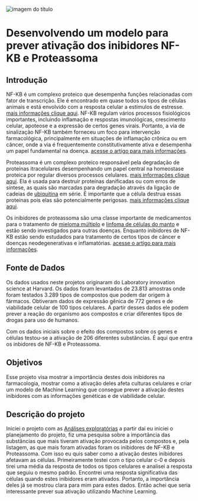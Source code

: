 ![imagem do título](https://www.wreducacional.com.br/img_cursos/prod/img_1230x644/saude/farmacologia.jpg)

# Desenvolvendo um modelo para prever ativação dos inibidores NF-KB e Proteassoma

## Introdução

NF-KB é um complexo proteico que desempenha funções relacionadas com fator de transcrição. Ele é encontrado em quase todos os tipos de células animais e está envolvido com a resposta celular a estímulos de estresse. [mais informações clique aqui](https://pt.wikipedia.org/wiki/NF-%CE%BAB). NF-KB regulam vários processos fisiológicos importantes, incluindo inflamação e respostas imunológicas, crescimento celular, apoteose e a expressão de certos genes virais. Portanto, a via de sinalização NF-KB também forneceu um foco para intervenção farmacológica, principalmente em situações de inflamação crônica ou em câncer, onde a via é frequentemente constitutivamente ativa e desempenha um papel fundamental na doença. [acesse o artigo para mais informações](https://www.nature.com/articles/1209982.pdf).

Proteassoma é um complexo proteico responsável pela degradação de proteínas itracelulares desempenhando um papel central na homeostase proteica por regular diversos processos celulares. [mais informações clique aqui](http://redoxoma.iq.usp.br/paginas_view.php?idPagina=935#.YJfsJSZv81I). Ela é usada para destruir proteínas danificadas ou com erros de síntese, as quais são marcadas para degradação através da ligação de cadeias de [ubiquitina](https://pt.wikipedia.org/wiki/Ubiquitina) em série. É importante que a célula destrua essas proteínas pois elas são potencialmente perigosas. [mais informações clique aqui](https://pt.wikipedia.org/wiki/Proteassoma).

Os inibidores de proteassoma são uma classe importante de medicamentos para o tratamento de [mieloma múltiplo](https://www.abrale.org.br/doencas/mieloma-multiplo/o-que-e/) e [linfoma de células do manto](https://www.abrale.org.br/doencas/linfomas/lnh/subtipos/linfoma-do-manto/o-que-e/) e estão sendo investigados para outras doenças. Enquanto inibidores de NF-KB estão sendo estudados para tratamento de certos tipos de câncer e doenças neodegenerativas e inflamatórias. [acesse o artigo para mais informações](https://www.nature.com/articles/1209982.pdf).

## Fonte de Dados

Os dados usados neste projetos originaram do Laboratory innovation science at Harvard. Os dados foram levantados de 23.813 amostras onde foram testados 3.289 tipos de compostos que podem dar origem à fármacos. Obtiveram dados de expressão gênica de 772 genes e de viabilidade celular de 100 tipos celulares. A partir desses dados ele podem prever a reação do organismo aos compostos e criar diferentes tipos de drogas para uso de humanos.

Com os dados iniciais sobre o efeito dos compostos sobre os genes e células testou-se a ativação de 206 diferentes substâncias. É aqui que entra os inbidores de NF-KB e Proteassoma.

## Objetivos

Esse projeto visa mostrar a importância destes dois inibidores na farmacologia, mostrar como a ativação deles afeta culturas celulares e criar um modelo de Machine Learning que consegue prever a ativação destes inibidores com as informações genéticas e de viabilidade celular.

## Descrição do projeto

Iniciei o projeto com as [Análises exploratórias](https://github.com/luancsoliver/imersao-dados-desafio-final/blob/main/Notebooks/Analise_exploratoria.ipynb) a partir daí eu iniciei o planejamento do projeto, fiz uma pesquisa sobre a importância das substâncias que mais tiveram ativação provocada pelos compostos e, pela listagem, as que mais foram ativadas foram os inibidores de NF-KB e Proteassoma. Com isso eu quis saber como a ativação destes inibidores afetavam as células. Primeiramente testei com o tipo celular c-0 e depois tirei uma média da resposta de todos os tipos celulares e analisei a resposta que seguiu o mesmo padrão. Encontrei uma resposta significativa das células quando estes inibidores eram ativados. Portanto, a importância deles já se mostrou clara para mim para estes dados. Então achei que seria interessante prever sua ativação utilizando Machine Learning.
